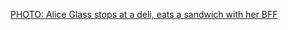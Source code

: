 ---
layout: post
wordpress_id: 776
wordpress_url: http://noesbueno.com/archives/776
date: '2010-09-09 12:00:00 -0500'
date_gmt: '2010-09-09 17:00:00 -0500'
body: |
  <p><a href="http://altreport.hipsterrunoff.com/2010/09/photo-alice-glass-stops-at-a-deli-eats-a-sandwich-with-her-bff.html">PHOTO: Alice Glass stops at a deli, eats a sandwich with her BFF</a></p>
---